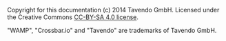 Copyright for this documentation (c) 2014 Tavendo GmbH. 
Licensed under the Creative Commons [CC-BY-SA 4.0 license](https://creativecommons.org/licenses/by-sa/4.0/). 

"WAMP", "Crossbar.io" and "Tavendo" are trademarks of Tavendo GmbH.